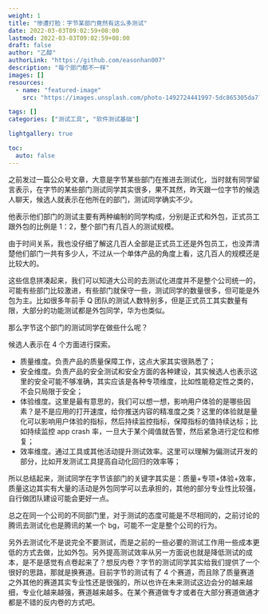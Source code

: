 ```yaml
---
weight: 1
title: "惨遭打脸：字节某部门竟然有这么多测试"
date: 2022-03-03T09:02:59+08:00
lastmod: 2022-03-03T09:02:59+08:00
draft: false
author: "乙醇"
authorLink: "https://github.com/easonhan007"
description: "每个部门都不一样"
images: []
resources:
  - name: "featured-image"
    src: "https://images.unsplash.com/photo-1492724441997-5dc865305da7?w=300"

tags: []
categories: ["测试工具", "软件测试基础"]

lightgallery: true

toc:
  auto: false
---
```


之前发过一篇公众号文章，大意是字节某些部门在推进去测试化，当时就有同学留言表示，在字节的某些部门测试同学其实很多，果不其然，昨天跟一位字节的候选人聊天，候选人就表示在他所在的部门，测试同学确实不少。

他表示他们部门的测试主要有两种编制的同学构成，分别是正式和外包，正式员工跟外包的比例是 1：2，整个部门有几百人的测试规模。

由于时间关系，我也没仔细了解这几百人全部是正式员工还是外包员工，也没弄清楚他们部门一共有多少人，不过从一个单体产品的角度上看，这几百人的规模还是比较大的。

这些信息拼凑起来，我们可以知道大公司的去测试化进度并不是整个公司统一的，可能有些部门比较激进，有些部门就保守一些，测试同学的数量很多，但可能是外包为主。比如很多年前手 Q 团队的测试人数特别多，但是正式员工其实数量有限，大部分的功能测试都是外包同学，华为也类似。

那么字节这个部门的测试同学在做些什么呢？

候选人表示在 4 个方面进行探索。

- 质量维度。负责产品的质量保障工作，这点大家其实很熟悉了；
- 安全维度。负责产品的安全测试和安全方面的各种建设，其实候选人也表示这里的安全可能不够准确，其实应该是各种专项维度，比如性能稳定性之类的，不会只局限于安全；
- 体验维度。这里是最有意思的，我们可以想一想，影响用户体验的是哪些因素？是不是应用的打开速度，给你推送内容的精准度之类？这里的体验就是量化可以影响用户体验的指标，然后持续监控指标，保障指标的值持续达标；比如持续监控 app crash 率，一旦大于某个阈值就告警，然后紧急进行定位和修复；
- 效率维度。通过工具或其他活动提升测试效率。这里可以理解为偏测试开发的部分，比如开发测试工具提高自动化回归的效率等；

所以总结起来，测试同学在字节该部门的关键字其实是：质量+专项+体验+效率，质量这边其实有大量的活动是外包同学可以去承担的，其他的部分专业性比较强，自行做团队建设可能会更好一点。

总之在同一个公司的不同部门里，对于测试的态度可能是不尽相同的，之前讨论的腾讯去测试化也是腾讯的某一个 bg，可能不一定是整个公司的行为。

另外去测试化不是说完全不要测试，而是之前的一些必要的测试工作用一些成本更低的方式去做，比如外包。另外提高测试效率从另一方面说也就是降低测试的成本，是不是感觉有点卷起来了？想反内卷？字节的测试同学其实给我们提供了一个很好的思路，那就是换赛道。目前字节的测试有了 4 个赛道，而且除了质量赛道之外其他的赛道其实专业性还是很强的，所以也许在未来测试这边会分的越来越细，专业化越来越强，赛道越来越多。在某个赛道做专才或者在大部分赛道做通才都是不错的反内卷的方式吧。
